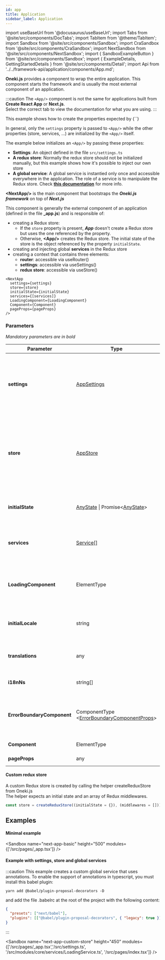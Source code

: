 ```yaml
---
id: app
title: Application
sidebar_label: Application
---
```


import useBaseUrl from '@docusaurus/useBaseUrl';
import Tabs from '@site/src/components/DocTabs';
import TabItem from '@theme/TabItem';
import Sandbox from '@site/src/components/Sandbox';
import CraSandbox from '@site/src/components/CraSandbox';
import NextSandbox from '@site/src/components/NextSandbox';
import { SandboxExampleButton } from '@site/src/components/Sandbox';
import { ExampleDetails, GettingStartedDetails } from '@site/src/components/Detail';
import Api from '../../framework-api/application/components/App.md';

**Oneki.js** provides a component to wrap the entire application. This component starts the framework and is usually the most external component of an application.

:::caution
The `<App/>` component is not the same for applications built from **Create React App** or **Next.js**.<br/>
Select the correct tab to view the documentation for what you are using.
:::

<Tabs>
  <TabItem value="cra">

<GettingStartedDetails title="Basic example" folder="cra/step02-navigation" file="src/index.tsx" />
<ExampleDetails title="App with settings, store and global services" folder="cra-app-custom-store" file="src/index.tsx">
  This example shows how to create the properties expected by {`<App/>`}

  In general, only the `settings` property is passed to `<App/>` while the other properties (store, services, ...) are initialized by the `<App/>` itself.

  The example below initializes an `<App/>` by passing these properties:

  - **Settings**: An object defined in the file `src/settings.ts`
  - **A redux store**: Normally the redux store should not be initialized manually, but this example shows how it's possible to inject our own store
  - **A global service**: A global service is instantied only once and accessible everywhere in the application. The role of a service is to manipulate the Redux store. Check **[this documentation](../service/introduction)** for more info.
  
</ExampleDetails>
<Api />

  </TabItem>
  <TabItem value="next">

**<NextApp/\>** is the main component that bootstraps the **_Oneki.js framework_** on top of **_Next.js_**

This component is generally the external component of an application (defined in the file **\_app.js**) and is responsible of:

- creating a Redux store:
  - If the `store` property is present, **_App_** doesn't create a Redux store but uses the one referenced by the property.
  - Otherwise, **&lt;App/&gt;** creates the Redux store. The initial state of the store is the object referenced by the property `initialState`.
- creating and injecting global **services** in the Redux store
- creating a context that contains three elements:
  - **router**: accessible via useRouter()
  - **settings**: accessible via useSettings()
  - **redux store**: accessible via useStore()

<p/>

```tsx
<NextApp
  settings={settings}
  store={store}
  initialState={initialState}
  services={[services]}
  LoadingComponent={LoadingComponent}
  Component={Component}
  pageProps={pageProps}
/>
```

### Parameters

_Mandatory parameters are in bold_

| Parameter                  | Type                                                                                             | Description                                                                                                                                                                                                                                                           |
| -------------------------- | ------------------------------------------------------------------------------------------------ | --------------------------------------------------------------------------------------------------------------------------------------------------------------------------------------------------------------------------------------------------------------------- |
| **settings**               | [AppSettings](../../api/interfaces/AppSettings)                                                  | Settings is a object usually defined in the file `src/settings.ts`<br/>Data defined in settings.ts is available throughout the application and contains configuration data.<br/>**[More info here](../configuration/introduction)**<br/><br/>**Defaults to**: {}      |
| **store**                  | [AppStore](../../api/interfaces/AppStore)                                                        | A standard Redux store, **but created via the helper** `createReduxStore` from onekijs<br/>The store must be created via this helper so onekijs can control it (See below for more info)<br/><br/>**Defaults to**: A store created by **<NextApp/\>** (recommended)   |
| **initialState**           | [AnyState](../../api/interfaces/AnyState) \| Promise<[AnyState](../../api/interfaces/AnyState)\> | The initial state is passed to the Redux store when it is created<br/><br/>**Defaults to**: null                                                                                                                                                                      |
| **services**               | [Service\[\]](../../api/interfaces/Service)                                                      | A list of services that will be available globally in the application.<br/>**[More info here](../service/introduction)**<br/><br/>**Defaults to**: []                                                                                                                 |
| **LoadingComponent**       | ElementType                                                                                      | A component expected by <Suspense\> (used to display a loading indicator)<br/><br/>**Defaults to**: [DefaultLoadingComponent](https://github.com/oneki/onekijs/blob/master/packages/onekijs-framework/src/app/DefaultLoadingComponent.tsx) that displays "Loading..." |
| **initialLocale**          | string                                                                                           | Property to indicate the language to be used by default.<br/><br/>**Defaults to**: null                                                                                                                                                                               |
| **translations**           | any                                                                                              | An object containing the translations.<br/>**[More info here](../i18n/introduction)**<br/><br/>**Defaults to**: null                                                                                                                                                  |
| **i18nNs**                 | string[]                                                                                         | **[More info here](../i18n/introduction)**<br/><br/>**Defaults to**: null                                                                                                                                                                                             |
| **ErrorBoundaryComponent** | ComponentType <[ErrorBoundaryComponentProps](../../api/types/ErrorBoundaryComponentProps)\>      | The component displayed when an error occurs during the rendering phase<br/><br/>**Defaults to**: no error boundary component                                                                                                                                         |
| **Component**              | ElementType                                                                                      | The Page component injected by `Next.js`                                                                                                                                                                                                                              |
| **pageProps**              | any                                                                                              | The Page props injected by `Next.js`                                                                                                                                                                                                                                  |

#### Custom redux store

A custom Redux store is created by calling the helper createReduxStore from Oneki.js<br/>
The helper expects an initial state and an array of Redux middlewares.

```javascript
const store = createReduxStore((initialState = {}), (middlewares = []));
```

<p/><p/>

## Examples

#### Minimal example

<Sandbox
name="next-app-basic"
height="500"
modules={['/src/pages/_app.tsx']}
/>

#### Example with settings, store and global services

:::caution
This example creates a custom global service that uses annotations.
To enable the support of annotations in typescript, you must install this babel plugin:

```
yarn add @babel/plugin-proposal-decorators -D
```

and add the file .babelrc at the root of the project with the following content:

```json
{
  "presets": ["next/babel"],
  "plugins": [["@babel/plugin-proposal-decorators", { "legacy": true }]]
}
```

:::

<Sandbox
name="next-app-custom-store"
height="450"
modules={['/src/pages/_app.tsx','/src/settings.ts', '/src/modules/core/services/LoadingService.ts', '/src/pages/index.tsx']}
/>

  </TabItem>
</Tabs>
